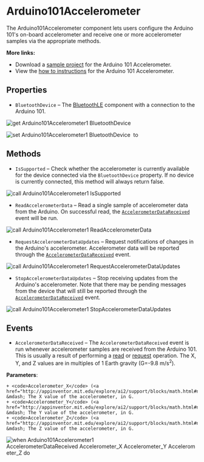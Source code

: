 # Arduino101Accelerometer

The Arduino101Accelerometer component lets users configure the Arduino 101's on-board accelerometer and receive one or more accelerometer samples via the appropriate methods.<br>

<strong>More links:</strong><ul><li>Download a <a href='http://iot.appinventor.mit.edu/examples/SampleArduino101Accelerometer.aia' target='_blank'>sample project</a> for the Arduino 101 Accelerometer.</li><li>View the <a href='http://iot.appinventor.mit.edu/assets/howtos/MIT_App_Inventor_IoT_Arduino101Accelerometer.pdf' target='_blank'>how to instructions</a> for the Arduino 101 Accelerometer.</li></ul>

## Properties

+ <a name="BluetoothDevice"></a>`BluetoothDevice` – The <a href='http://iot.appinventor.mit.edu/#/bluetoothle/bluetoothleintro'>BluetoothLE</a> component with a connection to the Arduino 101.


![get Arduino101Accelerometer1 BluetoothDevice ](blocks/Arduino101Accelerometer.BluetoothDevice_getter.svg)


![set Arduino101Accelerometer1 BluetoothDevice  to](blocks/Arduino101Accelerometer.BluetoothDevice_setter.svg)

## Methods

+ <a name="IsSupported"></a>`IsSupported` – Check whether the accelerometer is currently available for the device connected via the
 <code>BluetoothDevice</code> property. If no device is currently connected, this method will
 always return false.

![call Arduino101Accelerometer1 IsSupported](blocks/Arduino101Accelerometer.IsSupported.svg)

+ <a name="ReadAccelerometerData"></a>`ReadAccelerometerData` – Read a single sample of accelerometer data from the Arduino. On successful read, the
 <a href="#AccelerometerDataReceived"><code>AccelerometerDataReceived</code></a>
 event will be run.

![call Arduino101Accelerometer1 ReadAccelerometerData](blocks/Arduino101Accelerometer.ReadAccelerometerData.svg)

+ <a name="RequestAccelerometerDataUpdates"></a>`RequestAccelerometerDataUpdates` – Request notifications of changes in the Arduino's accelerometer. Accelerometer data will be
 reported through the
 <a href="#AccelerometerDataReceived"><code>AccelerometerDataReceived</code></a> event.

![call Arduino101Accelerometer1 RequestAccelerometerDataUpdates](blocks/Arduino101Accelerometer.RequestAccelerometerDataUpdates.svg)

+ <a name="StopAccelerometerDataUpdates"></a>`StopAccelerometerDataUpdates` – Stop receiving updates from the Arduino's accelerometer. Note that there may be pending
 messages from the device that will still be reported through the
 <a href="#AccelerometerDataReceived"><code>AccelerometerDataReceived</code></a> event.

![call Arduino101Accelerometer1 StopAccelerometerDataUpdates](blocks/Arduino101Accelerometer.StopAccelerometerDataUpdates.svg)

## Events

+ <a name="AccelerometerDataReceived"></a>`AccelerometerDataReceived` – The <code>AccelerometerDataReceived</code> event is run whenever accelerometer samples are
 received from the Arduino 101. This is usually a result of performing a
 <a href="#ReadAccelerometerData">read</a> or
 <a href="#RequestAccelerometerDataUpdates">request</a> operation.
 The X, Y, and Z values are in multiples of 1 Earth gravity (G=-9.8 m/s<sup>2</sup>).

 __Parameters__:

    + <code>Accelerometer_X</code> (<a href="http://appinventor.mit.edu/explore/ai2/support/blocks/math.html#number">_number_</a>) &mdash; The X value of the accelerometer, in G.
    + <code>Accelerometer_Y</code> (<a href="http://appinventor.mit.edu/explore/ai2/support/blocks/math.html#number">_number_</a>) &mdash; The Y value of the accelerometer, in G.
    + <code>Accelerometer_Z</code> (<a href="http://appinventor.mit.edu/explore/ai2/support/blocks/math.html#number">_number_</a>) &mdash; The Z value of the accelerometer, in G.

![when Arduino101Accelerometer1 AccelerometerDataReceived Accelerometer_X Accelerometer_Y Accelerometer_Z do](blocks/Arduino101Accelerometer.AccelerometerDataReceived.svg)


